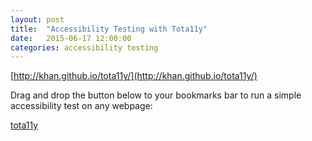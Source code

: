 ```yaml
---
layout: post
title:  "Accessibility Testing with Tota11y"
date:   2015-06-17 12:00:00
categories: accessibility testing
---
```


[http://khan.github.io/tota11y/](http://khan.github.io/tota11y/)

Drag and drop the button below to your bookmarks bar to run a simple accessibility test on any webpage:

<a class="btn bookmarklet" href="javascript:(function(){var%20tota11y=document.createElement('SCRIPT');tota11y.type='text/javascript';tota11y.src='//khan.github.io/tota11y/tota11y/build/tota11y.min.js';document.getElementsByTagName('head')[0].appendChild(tota11y);})();" onclick="javascript:return false;">tota11y</a>
